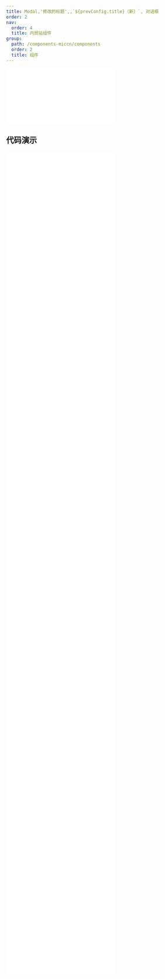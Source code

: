 ```yaml
---
title: Modal,'修改的标题',,`${prevConfig.title}（新）`, 对话框
order: 2
nav:
  order: 4
  title: 内贸站组件
group:
  path: /components-miccn/components
  order: 2
  title: 组件
---
```


<div>
<embed src="@docs-common/modal/index.md"></embed>
</div>
        
## 代码演示

<Row gutter=8>

  <Col span=12>
    
  <div class="code-box"><embed src="@abiz-rc-miccn/modal/demo/async-modal-miccn.md"></embed></div>
          
  <div class="code-box"><embed src="@abiz-rc-miccn/modal/demo/button-props-modal-miccn.md"></embed></div>
          
  <div class="code-box"><embed src="@abiz-rc-miccn/modal/demo/confirm-router-modal-miccn.md"></embed></div>
          
  <div class="code-box"><embed src="@abiz-rc-miccn/modal/demo/footer-modal-miccn.md"></embed></div>
          
  <div class="code-box"><embed src="@abiz-rc-miccn/modal/demo/info-modal-miccn.md"></embed></div>
          
  <div class="code-box"><embed src="@abiz-rc-miccn/modal/demo/manual-modal-miccn.md"></embed></div>
          
  <div class="code-box"><embed src="@abiz-rc-miccn/modal/demo/position-modal-miccn.md"></embed></div>
          
  </Col>
          
  <Col span=12>
    
  <div class="code-box"><embed src="@abiz-rc-miccn/modal/demo/basic-modal-miccn.md"></embed></div>
          
  <div class="code-box"><embed src="@abiz-rc-miccn/modal/demo/confirm-modal-miccn.md"></embed></div>
          
  <div class="code-box"><embed src="@abiz-rc-miccn/modal/demo/dark-modal-miccn.md"></embed></div>
          
  <div class="code-box"><embed src="@abiz-rc-miccn/modal/demo/hooks-modal-miccn.md"></embed></div>
          
  <div class="code-box"><embed src="@abiz-rc-miccn/modal/demo/locale-modal-miccn.md"></embed></div>
          
  <div class="code-box"><embed src="@abiz-rc-miccn/modal/demo/modal-render-modal-miccn.md"></embed></div>
          
  <div class="code-box"><embed src="@abiz-rc-miccn/modal/demo/width-modal-miccn.md"></embed></div>
          
  </Col>
          
</Row>
        
<div><embed src="@docs-common/modal/index-api.md"></embed><div>
        